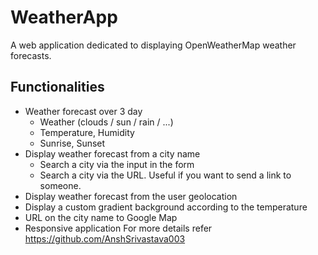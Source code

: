 # WeatherApp

A web application dedicated to displaying OpenWeatherMap weather forecasts.



## Functionalities

- Weather forecast over 3 day
    - Weather (clouds / sun / rain / ...)
    - Temperature, Humidity
    - Sunrise, Sunset
- Display weather forecast from a city name
    - Search a city via the input in the form
    - Search a city via the URL. Useful if you want to send a link to someone.
- Display weather forecast from the user geolocation
- Display a custom gradient background according to the temperature
- URL on the city name to Google Map
- Responsive application
For more details refer https://github.com/AnshSrivastava003
